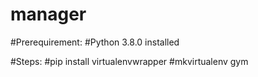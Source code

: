# manager
#Prerequirement:
#Python 3.8.0 installed

#Steps:
#pip install virtualenvwrapper <os spesific>
#mkvirtualenv gym

